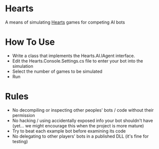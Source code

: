 # Hearts
A means of simulating [Hearts](https://en.wikipedia.org/wiki/Hearts) games for competing AI bots

# How To Use

* Write a class that implements the Hearts.AI.IAgent interface.
* Edit the Hearts.Console.Settings.cs file to enter your bot into the simulation
* Select the number of games to be simulated
* Run

# Rules

* No decompiling or inspecting other peoples' bots / code without their permission
* No hacking / using accidentally exposed info your bot shouldn't have (yet... we might encourage this when the project is more mature)
* Try to beat each example bot before examining its code
* No delegating to other players' bots in a published DLL (it's fine for testing)
